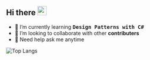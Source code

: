 ## Hi there <img src="https://media.giphy.com/media/hvRJCLFzcasrR4ia7z/giphy.gif" width="25px">

- 🌱 I’m currently learning __<kbd> __Design Patterns with C#__ </kbd>__
- 👯 I’m looking to collaborate with other __contributers__
- 💬 Need help ask me anytime

![Top Langs](https://github-readme-stats.vercel.app/api/top-langs/?username=iamaftab&layout=compact)

<!--
![Aftab's github stats](https://github-readme-stats.vercel.app/api?username=iamaftab&show_icons=true&theme=vue)
-->

<!--
![ReadMe Card](https://github-readme-stats.vercel.app/api/pin/?username=iamaftabjamil&repo=color-palette)
-->
